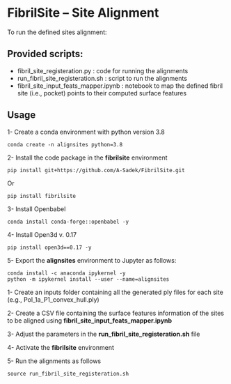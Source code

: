 # FibrilSite  – Site Alignment

To run the defined sites alignment:

## Provided scripts:
 - fibril_site_registeration.py     : code for running the alignments
 - run_fibril_site_registeration.sh : script to run the alignments
 - fibril_site_input_feats_mapper.ipynb : notebook to map the defined fibril site (i.e., pocket) points to their computed surface features

## Usage
1- Create a conda environment with python version 3.8
    
    conda create -n alignsites python=3.8

2- Install the code package in the **fibrilsite** environment 

    pip install git+https://github.com/A-Sadek/FibrilSite.git

Or

    pip install fibrilsite

3- Install Openbabel

    conda install conda-forge::openbabel -y

4- Install Open3d v. 0.17
    
    pip install open3d==0.17 -y
    
5- Export the **alignsites** environment to Jupyter as follows:

    conda install -c anaconda ipykernel -y
    python -m ipykernel install --user --name=alignsites
 











1- Create an inputs folder containing all the generated ply files for each site (e.g., Pol_1a_P1_convex_hull.ply)

2- Create a CSV file containing the surface features information of the sites to be aligned using **fibril_site_input_feats_mapper.ipynb**

3- Adjust the parameters in the **run_fibril_site_registeration.sh** file

4- Activate the **fibrilsite** environment

5- Run the alignments as follows 
    
    source run_fibril_site_registeration.sh

